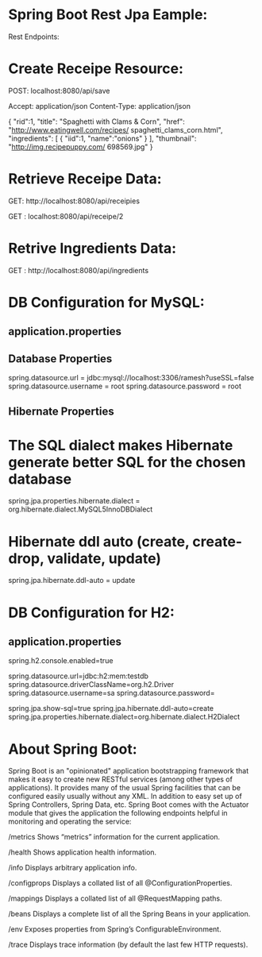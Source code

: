 Spring Boot Rest Jpa Eample:
===========================
Rest Endpoints:

Create Receipe Resource:
========================
POST:  localhost:8080/api/save

Accept: application/json
Content-Type: application/json

{ "rid":1,
    "title": "Spaghetti with Clams & Corn",
    "href": "http://www.eatingwell.com/recipes/ spaghetti_clams_corn.html",
    "ingredients": [
       {	"iid":1,
       "name":"onions"
    }
    ],
    "thumbnail": "http://img.recipepuppy.com/ 698569.jpg"
  }

Retrieve Receipe Data:
=====================
GET: http://localhost:8080/api/receipies

GET : localhost:8080/api/receipe/2

Retrive Ingredients Data:
=========================
GET : http://localhost:8080/api/ingredients

DB Configuration for MySQL:
==========================
application.properties
-----------------------

## Database Properties
spring.datasource.url = jdbc:mysql://localhost:3306/ramesh?useSSL=false
spring.datasource.username = root
spring.datasource.password = root
## Hibernate Properties
# The SQL dialect makes Hibernate generate better SQL for the chosen database
spring.jpa.properties.hibernate.dialect = org.hibernate.dialect.MySQL5InnoDBDialect
# Hibernate ddl auto (create, create-drop, validate, update)
spring.jpa.hibernate.ddl-auto = update

DB Configuration for H2:
=======================
application.properties
------------------------
       
spring.h2.console.enabled=true

spring.datasource.url=jdbc:h2:mem:testdb
spring.datasource.driverClassName=org.h2.Driver
spring.datasource.username=sa
spring.datasource.password=

 spring.jpa.show-sql=true
spring.jpa.hibernate.ddl-auto=create
spring.jpa.properties.hibernate.dialect=org.hibernate.dialect.H2Dialect

About Spring Boot:
==================
Spring Boot is an "opinionated" application bootstrapping framework that makes it easy to create new RESTful services (among other types of applications). It provides many of the usual Spring facilities that can be configured easily usually without any XML. In addition to easy set up of Spring Controllers, Spring Data, etc. Spring Boot comes with the Actuator module that gives the application the following endpoints helpful in monitoring and operating the service:

/metrics Shows “metrics” information for the current application.

/health Shows application health information.

/info Displays arbitrary application info.

/configprops Displays a collated list of all @ConfigurationProperties.

/mappings Displays a collated list of all @RequestMapping paths.

/beans Displays a complete list of all the Spring Beans in your application.

/env Exposes properties from Spring’s ConfigurableEnvironment.

/trace Displays trace information (by default the last few HTTP requests).


